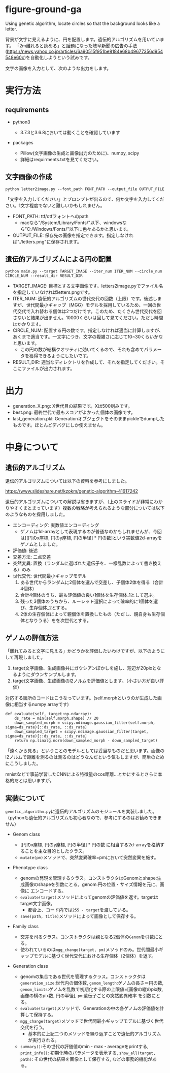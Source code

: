 # figure-ground-ga
Using genetic algorithm, locate circles so that the background looks like a letter.

背景が文字に見えるように、円を配置します。遺伝的アルゴリズムを用いています。
「2m離れると読める」と話題になった岐阜新聞の広告の手法(https://news.yahoo.co.jp/articles/6a90515f951be8184e68b49677356d954548e60c)を自動化しようという試みです。

文字の画像を入力として、次のような出力をします。

# 実行方法
## requirements
- python3

    - 3.7.3と3.6.8においては動くことを確認しています
- packages
    - Pillow(文字画像の生成と画像出力のために)、numpy, scipy
    - 詳細はrequirments.txtを見てください。
## 文字画像の作成

    python letter2image.py --font_path FONT_PATH --output_file OUTPUT_FILE

「文字を入力してください」とプロンプトが出るので、何か文字を入力してください。1文字程度でないと難しいかもしれません。

- FONT_PATH: ttf/otfフォントへのpath
    - macなら"/System/Library/Fonts/"以下、windowsなら"C:/Windows/Fonts/"以下に色々あるかと思います。
- OUTPUT_FILE: 保存先の画像を指定できます。指定しなければ"./letters.png"に保存されます。

## 遺伝的アルゴリズムによる円の配置

    python main.py --target TARGET_IMAGE --iter_num ITER_NUM --circle_num CIRCLE_NUM --result_dir RESULT_DIR

- TARGET_IMAGE: 目標とする文字画像です。letters2image.pyでファイル名を指定していなければletters.pngです。
- ITER_NUM: 遺伝的アルゴリズムの世代交代の回数（上限）です。後述しますが、世代間最小ギャップ（MGG）モデルを採用しているため、一回の世代交代で入れ替わる個体は2つだけです。このため、たくさん世代交代を回さないと結果が出ません。10000くらいは回して見てください。ただし時間はかかります。
- CIRCLE_NUM: 配置する円の数です。指定しなければ適当に計算しますが、あくまで適当です。一文字につき、文字の複雑さに応じて10~30くらいかなと思います。
    - この円の数が結構クオリティに効いてくるので、それも含めてパラメータを獲得できるようにしたいです。
- RESULT_DIR: 適当なディレクトリを作成して、それを指定してください。そこにファイルが出力されます。

# 出力
- generation_X.png: X世代目の結果です。Xは500刻みです。
- best.png: 最終世代で最もスコアがよかった個体の画像です。
- last_generation.pkl: Generationオブジェクトをそのままpickleでdumpしたものです。ほとんどデバグにしか使えません。

# 中身について
## 遺伝的アルゴリズム
遺伝的アルゴリズムについては以下の資料を参考にしました。

https://www.slideshare.net/kzokm/genetic-algorithm-41617242

遺伝的アルゴリズムについての解説は省きますが、（上のスライドが非常にわかりやすくまとまっています）複数の戦略が考えられるような部分については以下のようなものを採用しました。

- エンコーディング: 実数値エンコーディング
    - ゲノムは1d-arrayとして表現するのが普通なのかもしれませんが、今回は[[円のx座標, 円のy座標, 円の半径] * 円の数]という実数値2d-arrayをゲノムとしました。
- 評価値: 後述
- 交差方法: 二点交差
- 突然変異: 置換（ランダムに選ばれた遺伝子を、一様乱数によって書き換える）のみ
- 世代交代: 世代間最小ギャップモデル
    1. ある世代からランダムに2個体を選んで交差し、子個体2体を得る（合計4個体）
    1. 合計4個体のうち、最も評価値の良い1個体を生存個体_1として選ぶ。
    1. 残った3個体のうちから、ルーレット選択によって確率的に1個体を選び、生存個体_2とする。
    1. 2体の生存個体によって親個体を置換したもの（ただし、親自身も生存個体となりうる）をを次世代とする。

## ゲノムの評価方法
「離れてみると文字に見える」かどうかを評価したいわけですが、以下のようにして再現しました。

1. target文字画像、生成画像共にガウシアンぼかしを施し、短辺が20pixとなるようにダウンサンプルします。
1. target文字画像、生成画像のl2ノルムを評価値とします。（小さい方が良い評価）

対応する箇所のコードはこうなっています。(self.morphというのが生成した画像に相当するnumpy arrayです)

    def evaluate(self, target:np.ndarray):
        ds_rate = min(self.morph.shape) // 20
        down_sampled_morph = scipy.ndimage.gaussian_filter(self.morph, sigma=ds_rate)[::ds_rate, ::ds_rate]
        down_sampled_target = scipy.ndimage.gaussian_filter(target, sigma=ds_rate)[::ds_rate, ::ds_rate]
        return np.linalg.norm(down_sampled_morph - down_sampled_target)

「遠くから見る」ということのモデルとしては妥当なものだと思います。画像のl2ノルムで距離を測るのは測るのはどうなんだという気もしますが、簡単のためにこうしました。

mnistなどで事前学習したCNNによる特徴量のcos距離...とかにするとさらに本格的だとは思いますが。

## 実装について
`genetic_algorithm.py`に遺伝的アルゴリズムのモジュールを実装しました。（pythonも遺伝的アルゴリズムも初心者なので、参考にするのはお勧めできません）

- Genom class
    - [円のx座標, 円のy座標, 円の半径] * 円の数 に相当する2d-arrayを格納することを主な目的としたクラス。
    - `mutate(pm)`メソッドで、突然変異確率=pmにおいて突然変異を施す。

- Phenotype class
    - genomの発現を管理するクラス。コンストラクタはGenomとshape:生成画像のshapeを引数にとる。genom:円の位置・サイズ情報を元に、画像に エンコードする。
    - `evaluate(target)`メソッドによってgenomの評価値を返す。targetはtarget文字画像。
        - 都合上、コード内では`255 - target`を渡している。
    - `save(path, title)`メソッドによって画像として保存する。

- Family class
    - 交差を司るクラス。コンストラクタは親となる2個体の`Genom`を引数にとる。
    - 使われているのは`mgg_change(target, pm)`メソッドのみ。世代間最小ギャップモデルに基づく世代交代における生存個体（2個体）を返す。

- Generation class
    - genomの集合である世代を管理するクラス。コンストラクタは`generation_size`:世代内の個体数, `genom_length`:ゲノムの長さ＝円の数, `genom_limits`:ゲノムを乱数で初期化する際の上限値=[画像の縦のpix数, 画像の横のpix数, 円の半径], `pm`:遺伝子ごとの突然変異確率 を引数にとる。
    - `evaluate(target)`メソッドで、Generationの中の各ゲノムの評価値を計算して保持する。
    - `mgg_change(target)`メソッドで世代間最小ギャップモデルに基づく世代交代を行う。
        - 基本的に上記二つのメソッドを繰り返すことで遺伝的アルゴリズムが実行される。
    - `summary()`:その世代の評価値のmin・max・averageをprintする, `print_info()`: 初期化時のパラメータを表示する, `show_all(target, path)`: その世代の結果を画像として保存する, などの事務的機能がある。
